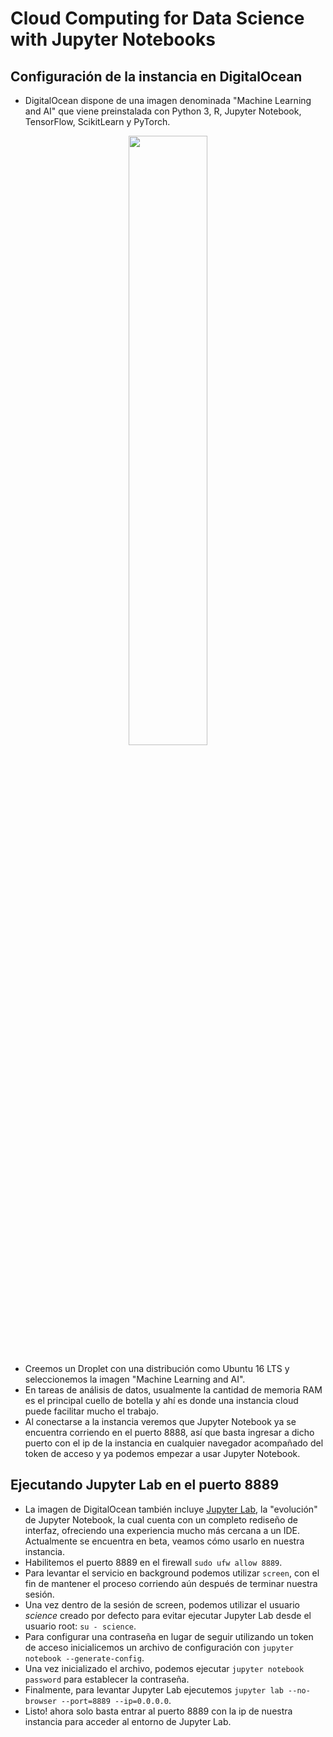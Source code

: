 # Cloud Computing for Data Science with Jupyter Notebooks

## Configuración de la instancia en DigitalOcean

- DigitalOcean dispone de una imagen denominada "Machine Learning and AI" que viene preinstalada con Python 3, R, Jupyter Notebook, TensorFlow, ScikitLearn y PyTorch.
<p align="center"><img src="https://i.imgur.com/LQvC8h8.png" width="50%"></p>

- Creemos un Droplet con una distribución como Ubuntu 16 LTS y seleccionemos la imagen "Machine Learning and AI".
- En tareas de análisis de datos, usualmente la cantidad de memoria RAM es el principal cuello de botella y ahí es donde una instancia cloud puede facilitar mucho el trabajo.
- Al conectarse a la instancia veremos que Jupyter Notebook ya se encuentra corriendo en el puerto 8888, así que basta ingresar a dicho puerto con el ip de la instancia en cualquier navegador acompañado del token de acceso y ya podemos empezar a usar Jupyter Notebook.

## Ejecutando Jupyter Lab en el puerto 8889

- La imagen de DigitalOcean también incluye [Jupyter Lab](https://github.com/jupyterlab/jupyterlab), la "evolución" de Jupyter Notebook, la cual cuenta con un completo rediseño de interfaz, ofreciendo una experiencia mucho más cercana a un IDE. Actualmente se encuentra en beta, veamos cómo usarlo en nuestra instancia.
- Habilitemos el puerto 8889 en el firewall `sudo ufw allow 8889`.
- Para levantar el servicio en background podemos utilizar `screen`, con el fin de mantener el proceso corriendo aún después de terminar nuestra sesión.
- Una vez dentro de la sesión de screen, podemos utilizar el usuario _science_ creado por defecto para evitar ejecutar Jupyter Lab desde el usuario root: `su - science`.
- Para configurar una contraseña en lugar de seguir utilizando un token de acceso inicialicemos un archivo de configuración con `jupyter notebook --generate-config`.
- Una vez inicializado el archivo, podemos ejecutar `jupyter notebook password` para establecer la contraseña.
- Finalmente, para levantar Jupyter Lab ejecutemos `jupyter lab --no-browser --port=8889 --ip=0.0.0.0`.
- Listo! ahora solo basta entrar al puerto 8889 con la ip de nuestra instancia para acceder al entorno de Jupyter Lab.
